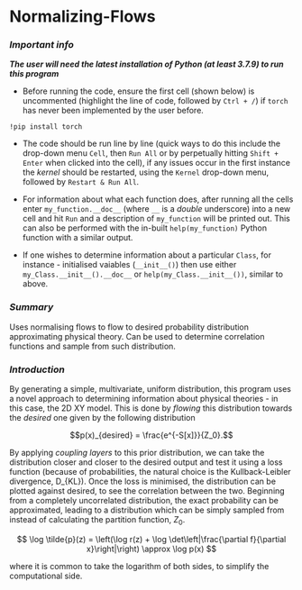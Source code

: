 # Normalizing-Flows
### *Important info*
_**The user will need the latest installation of Python (at least 3.7.9) to run this program**_
  
- Before running the code, ensure the first cell (shown below) is uncommented (highlight the line of code, followed by `Ctrl + /`) if `torch` has never been implemented by the user before. 

`!pip install torch`

- The code should be run line by line (quick ways to do this include the drop-down menu `Cell`, then `Run All` or by perpetually hitting `Shift + Enter` when clicked into the cell), if any issues occur in the first instance the *kernel* should be restarted, using the `Kernel` drop-down menu, followed by `Restart & Run All`.

- For information about what each function does, after running all the cells enter `my_function.__doc__` (where `__` is a *double* underscore) into a new cell and hit ``Run`` and a description of ``my_function`` will be printed out. This can also be performed with the in-built `help(my_function)` Python function with a similar output.

- If one wishes to determine information about a particular `Class`, for instance - initialised vaiables (`__init__()`) then use either `my_Class.__init__().__doc__` or `help(my_Class.__init__())`, similar to above.

### *Summary*
Uses normalising flows to flow to desired probability distribution approximating physical theory. Can be used to determine correlation functions and sample from such distribution.

### *Introduction*
By generating a simple, multivariate, uniform distribution, this program uses a novel approach to determining information about physical theories - in this case, the 2D XY model. This is done by *flowing* this distribution towards the *desired* one given by the following distribution

$$p(x)_{desired} = \frac{e^{-S[x]}}{Z_0}.$$

By applying _coupling layers_ to this prior distribution, we can take the distribution closer and closer to the desired output and test it using a loss function (because of probabilities, the natural choice is the Kullback-Leibler divergence, D_{KL}). Once the loss is minimised, the distribution can be plotted against desired, to see the correlation between the two. Beginning from a completely uncorrelated distribution, the exact probability can be approximated, leading to a distribution which can be simply sampled from instead of calculating the partition function, $Z_0$.

$$
\log \tilde{p}(z) = \left(\log r(z) + \log \det\left|\frac{\partial f}{\partial x}\right|\right) \approx \log p(x)
$$ 

where it is common to take the logarithm of both sides, to simplify the computational side.



